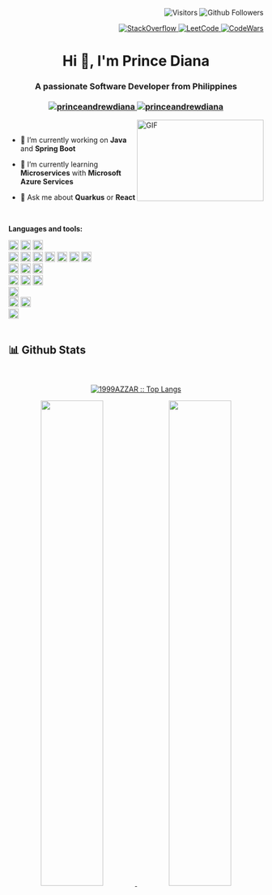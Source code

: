 <p align="right"> 
  <img src="https://visitor-badge.laobi.icu/badge?page_id=princenextix" alt="Visitors" />
  <img src="https://img.shields.io/github/followers/princenextix?label=Follow&style=social" alt="Github Followers" />
</p>

<p align="right"> 
  <a href="https://stackoverflow.com/users/10616157/prince-diana" target="_blank">
    <img alt="StackOverflow"
    src="https://stackoverflow-badge.vercel.app/?userID=10616157" />
  </a>
  <a href="https://leetcode.com/princeandrewdiana" target="_blank">
    <img alt="LeetCode"
    src="https://img.shields.io/badge/dynamic/json?style=flat-square&labelColor=black&color=%23ffa116&label=Solved&query=solvedOverTotal&url=https%3A%2F%2Fleetcode-badge.vercel.app%2Fapi%2Fusers%2Fprinceandrewdiana&logo=leetcode&logoColor=yellow" />
  </a>
  
  <a href="https://www.codewars.com/users/princeandrewdiana" target="_blank">
    <img alt="CodeWars" src="https://www.codewars.com/users/princeandrewdiana/badges/micro" />
  </a>
</p>

<h1 align="center">Hi 👋, I'm Prince Diana</h1>
<h3 align="center">
  A passionate Software Developer from Philippines
  <br/><br/>
  <a href="https://www.linkedin.com/in/princeandrewdiana/">
    <img src="https://img.shields.io/badge/Linkedin-0077B5?style=for-the-badge&logo=linkedin&logoColor=white" alt="princeandrewdiana" />
  </a>
  <a href="https://princeandrewdiana.github.io/">
    <img src="https://img.shields.io/badge/My Portfolio-222222?style=for-the-badge&logo=GitHub%20Pages&logoColor=white" alt="princeandrewdiana" />
  </a>
</h3>
<img align="right" alt="GIF" src="https://github.com/abhisheknaiidu/abhisheknaiidu/blob/master/code.gif?raw=true" width="250" height="160" />
<br />

- 🔭 I’m currently working on **Java** and **Spring Boot**
 
- 🌱 I’m currently learning **Microservices** with **Microsoft Azure Services**
 
- 💬 Ask me about **Quarkus** or **React**

<!-- - 👯 I’m looking to collaborate on **null** -->
<!-- - 🤝 I’m looking for help with **null** -->
<!-- - 👨‍💻 All of my projects are available at [null](null) -->
<!-- - 📝 I regularly write articles on [null](null) -->

<br/>

**Languages and tools:** 

<div>
<code><img height="20" src="https://res.cloudinary.com/practicaldev/image/fetch/s--KR6jSVNe--/c_limit%2Cf_auto%2Cfl_progressive%2Cq_auto%2Cw_880/https://img.shields.io/badge/Java-ED8B00%3Fstyle%3Dfor-the-badge%26logo%3Djava%26logoColor%3Dwhite"></code>
  <code><img height="20" src="https://img.shields.io/badge/JavaScript-323330?style=for-the-badge&logo=javascript&logoColor=F7DF1E"></code>
  <code><img height="20" src="https://img.shields.io/badge/PHP-777BB4?style=for-the-badge&logo=php&logoColor=white"></code>
</div>

<div>
  <code><img height="20" src="https://img.shields.io/badge/React-20232A?style=for-the-badge&logo=react&logoColor=61DAFB"></code>
  <code><img height="20" src="https://img.shields.io/badge/AngularJS-E23237?style=for-the-badge&logo=angularjs&logoColor=white"></code>
  <code><img height="20" src="https://img.shields.io/badge/Angular-DD0031?style=for-the-badge&logo=angular&logoColor=white"></code>
  <code><img height="20" src="https://img.shields.io/badge/HTML5-E34F26?style=for-the-badge&logo=html5&logoColor=white"></code>
  <code><img height="20" src="https://img.shields.io/badge/CSS3-1572B6?style=for-the-badge&logo=css3&logoColor=white"></code>
  <code><img height="20" src="https://res.cloudinary.com/practicaldev/image/fetch/s--yayk2pWn--/c_limit%2Cf_auto%2Cfl_progressive%2Cq_auto%2Cw_880/https://img.shields.io/badge/Material--UI-0081CB%3Fstyle%3Dfor-the-badge%26logo%3Dmaterial-ui%26logoColor%3Dwhite"></code>
  <code><img height="20" src="https://img.shields.io/badge/Tailwind_CSS-38B2AC?style=for-the-badge&logo=tailwind-css&logoColor=white"></code>
</div>

<div>
  <code><img height="20" src="https://img.shields.io/badge/Android-3DDC84?style=for-the-badge&logo=android&logoColor=white"></code>
  <code><img height="20" src="https://img.shields.io/badge/React_Native-20232A?style=for-the-badge&logo=react&logoColor=61DAF"></code>
  <code><img height="20" src="https://img.shields.io/badge/Cordova-35434F?style=for-the-badge&logo=apache-cordova&logoColor=E8E8E8"></code>
</div>

<div>
  <code><img height="20" src="https://img.shields.io/badge/Spring_Boot-F2F4F9?style=for-the-badge&logo=spring-boot"></code>
  <code><img height="20" src="https://img.shields.io/badge/Quarkus-000000?style=for-the-badge&logo=quarkus"></code>
  <code><img height="20" src="https://img.shields.io/badge/Node.js-43853D?style=for-the-badge&logo=node.js&logoColor=white"></code>
</div>

<div>
  <code><img height="20" src="https://img.shields.io/badge/Junit5-25A162?style=for-the-badge&logo=junit5&logoColor=white"></code>
</div>

<div>
  <code><img height="20" src="https://img.shields.io/badge/MongoDB-4EA94B?style=for-the-badge&logo=mongodb&logoColor=white"></code>
  <code><img height="20" src="https://img.shields.io/badge/MySQL-005C84?style=for-the-badge&logo=mysql&logoColor=white"></code>
</div>

<div>
  <code><img height="20" src="https://img.shields.io/badge/microsoft%20azure-0089D6?style=for-the-badge&logo=microsoft-azure&logoColor=white"></code>
</div>

<br/>

<div>
    <h2> 📊 Github Stats</h2>
    <br/>
    <p align="center">
      <a href="https://github.com/princeandrewdiana/">
        <img src="https://github-readme-stats.vercel.app/api/top-langs/?username=princeandrewdiana&langs_count=6&theme=react&layout=compact&hide_border=true" alt="1999AZZAR :: Top Langs" />
      </a>
    </p>
      <p align="center">
        <a href="https://github.com/princeandrewdiana/">
          <img width="49.5%" src="https://github-readme-stats.vercel.app/api?username=princeandrewdiana&show_icons=true&theme=react&hide_border=true" />
          <img width="49.5%" src="https://github-readme-streak-stats.herokuapp.com/?user=princeandrewdiana&theme=react&hide_border=true" />
        </a>
      </p>
     <br/>
</div>
